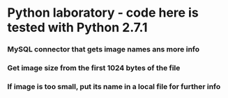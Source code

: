 # Python laboratory - code here is tested with Python 2.7.1

### MySQL connector that gets image names ans more info

### Get image size from the first 1024 bytes of the file

### If image is too small, put its name in a local file for further info

